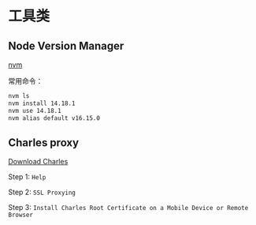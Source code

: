 # 工具类

## Node Version Manager

[nvm](https://github.com/nvm-sh/nvm)

常用命令：

``` bash
nvm ls
nvm install 14.18.1
nvm use 14.18.1
nvm alias default v16.15.0
```

## Charles proxy

[Download Charles](https://www.charlesproxy.com)

Step 1: `Help`

Step 2: `SSL Proxying`

Step 3: `Install Charles Root Certificate on a Mobile Device or Remote Browser`
